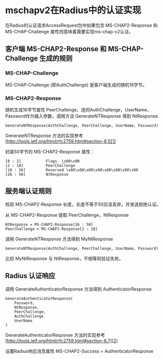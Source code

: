
# mschapv2在Radius中的认证实现

在Radius的认证请求AccessRequest包中如果包含 MS-CHAP2-Response 和 MS-CHAP-Challenge 属性则意味着需要实现ms-chap-v2认证。


## 客户端 MS-CHAP2-Response 和 MS-CHAP-Challenge  生成的规则

### MS-CHAP-Challenge 

MS-CHAP-Challenge  (即AuthChallenge) 是客户端生成的随机16字节。

### MS-CHAP2-Response 

随机生成16字节属性 PeerChallenge，连同AuthChallenge，UserName，Password作为输入参数，调用方法 GenerateNTResponse 得到 NtResponse.

	GenerateNTResponse(AuthChallenge, PeerChallenge, UserName, Password) 

GenerateNTResponse 方法的实现参考 [http://tools.ietf.org/html/rfc2759.html#section-8.1][1]

封装50字节的 MS-CHAP2-Response 属性：

	[0 : 2]           Flags  \x00\x00
	[2 : 18]          PeerChallenge 
	[18 : 26]         Reserved \x00\x00\x00\x00\x00\x00\x00\x00
	[26 : 50]         NtResponse


## 服务端认证规则

校验 MS-CHAP2-Response 长度，长度不等于50应该丢弃，并发送拒绝认证。

从 MS-CHAP2-Response 提取 PeerChallenge，NtResponse

	NtResponse = MS-CHAP2-Response[26 : 50]
	PeerChallenge = MS-CHAP2-Response[2 : 18]

调用 GenerateNTResponse 方法得到 MyNtResponse

	GenerateNTResponse(AuthChallenge, PeerChallenge, UserName, Password)  

比较 MyNtResponse 与 NtResponse，不相等则验证失败。

## Radius 认证响应

调用 GenerateAuthenticatorResponse 方法得到 AuthenticatorResponse

	GenerateAuthenticatorResponse(
		Password,
		NtResponse,
		PeerChallenge, 
		AuthChallenge
		UserName
	) 

GenerateAuthenticatorResponse 方法的实现参考 [http://tools.ietf.org/html/rfc2759.html#section-8.7][2]

设置Radius响应消息属性  MS-CHAP2-Success  =  AuthenticatorResponse



[1]:	http://tools.ietf.org/html/rfc2759.html#section-8.1
[2]:	http://tools.ietf.org/html/rfc2759.html#section-8.7